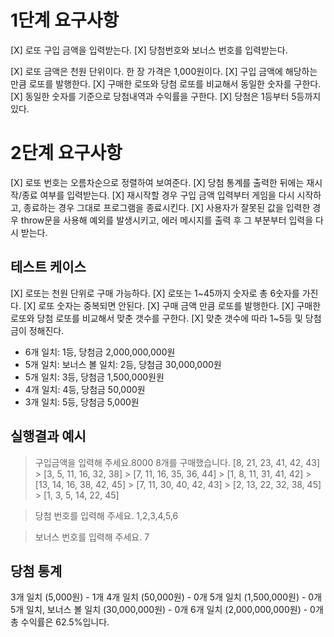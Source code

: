 # 1단계 요구사항

[X] 로또 구입 금액을 입력받는다.
[X] 당첨번호와 보너스 번호를 입력받는다.

[X] 로또 금액은 천원 단위이다. 한 장 가격은 1,000원이다.
[X] 구입 금액에 해당하는 만큼 로또를 발행한다.
[X] 구매한 로또와 당첨 로또를 비교해서 동일한 숫자를 구한다.
[X] 동일한 숫자를 기준으로 당첨내역과 수익률을 구한다.
[X] 당첨은 1등부터 5등까지 있다.

# 2단계 요구사항

[X] 로또 번호는 오름차순으로 정렬하여 보여준다.
[X] 당첨 통계를 출력한 뒤에는 재시작/종료 여부를 입력받는다.
[X] 재시작할 경우 구입 금액 입력부터 게임을 다시 시작하고, 종료하는 경우 그대로 프로그램을 종료시킨다.
[X] 사용자가 잘못된 값을 입력한 경우 throw문을 사용해 예외를 발생시키고, 에러 메시지를 출력 후 그 부분부터 입력을 다시 받는다.

## 테스트 케이스

[X] 로또는 천원 단위로 구매 가능하다.
[X] 로또는 1~45까지 숫자로 총 6숫자를 가진다.
[X] 로또 숫자는 중복되면 안된다.
[X] 구매 금액 만큼 로또를 발행한다.
[X] 구매한 로또와 당첨 로또를 비교해서 맞춘 갯수를 구한다.
[X] 맞춘 갯수에 따라 1~5등 및 당첨금이 정해진다.

- 6개 일치: 1등, 당첨금 2,000,000,000원
- 5개 일치: 보너스 볼 일치: 2등, 당첨금 30,000,000원
- 5개 일치: 3등, 당첨금 1,500,000원원
- 4개 일치: 4등, 당첨금 50,000원
- 3개 일치: 5등, 당첨금 5,000원

## 실행결과 예시

> 구입금액을 입력해 주세요.8000
> 8개를 구매했습니다.
> [8, 21, 23, 41, 42, 43] > [3, 5, 11, 16, 32, 38] > [7, 11, 16, 35, 36, 44] > [1, 8, 11, 31, 41, 42] > [13, 14, 16, 38, 42, 45] > [7, 11, 30, 40, 42, 43] > [2, 13, 22, 32, 38, 45] > [1, 3, 5, 14, 22, 45]

> 당첨 번호를 입력해 주세요. 1,2,3,4,5,6

> 보너스 번호를 입력해 주세요. 7

## 당첨 통계

3개 일치 (5,000원) - 1개
4개 일치 (50,000원) - 0개
5개 일치 (1,500,000원) - 0개
5개 일치, 보너스 볼 일치 (30,000,000원) - 0개
6개 일치 (2,000,000,000원) - 0개
총 수익률은 62.5%입니다.
